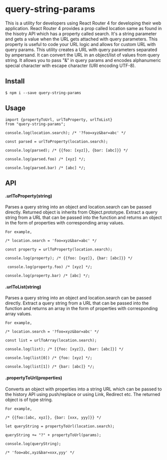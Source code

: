 # query-string-params
This is a utility for developers using React Router 4 for developing 
their web application. React Router 4 provides a prop called location same as
found in the hisotry API which has a property called search. It's a string 
parameter and gets a value when the URL gets attached with query parameters. 
This property is useful to code your URL logic and allows for custom URL 
with query params. This utility creates a URL with query parameters 
separated by ampersand. It can convert the URL in an object/list of values 
from query string. It allows you to pass "&" in query params and encodes 
alphanumeric special character with escape character (URI 
encoding UTF-8).

## Install
```
$ npm i --save query-string-params

```

## Usage
```
import {propertyToUrl, urlToProperty, urlToList} 
from "query-string-params";

console.log(location.search); /* '?foo=xyz&bar=abc' */

const parsed = urlToProperty(location.search);

console.log(parsed); /* {{foo: [xyz]}, {bar: [abc]}} */

console.log(parsed.foo) /* [xyz] */;

console.log(parsed.bar) /* [abc] */;

```
## API

#### .urlToProperty(string)
Parses a query string into an object and location.search can be passed directly.
Returned object is inherits from Object.prototype.
Extract a query string from a URL that can be passed into the function and 
returns an object in the form of properties with corresponding array values.
```
For example,  

/* location.search = 'foo=xyz&bar=abc' */

const property = urlToProperty(location.search);

console.log(property); /* {{foo: [xyz]}, {bar: [abc]}} */

 console.log(property.foo) /* [xyz] */;

console.log(property.bar) /* [abc] */;

```

#### .urlToList(string)
Parses a query string into an object and location.search can be passed directly.
Extract a query string from a URL that can be passed into the function and 
returns an array in the form of properties with corresponding array values.
```
For example,  

/* location.search = '?foo=xyz&bar=abc' */

const list = urlToArray(location.search);

console.log(list); /* [{foo: [xyz]}, {bar: [abc]}] */

console.log(list[0]) /* {foo: [xyz] */;

console.log(list[1]) /* {bar: [abc]} */;

```

#### .propertyToUrl(properties)
Converts an object with properties into a string URL which can be passed to 
the history API using push/replace or using Link, Redirect etc.
The returned object is of type string.
```
For example,  

/* {{foo:[abc, xyz]}, {bar: [xxx, yyy]}} */

let queryString = propertyToUrl(location.search);

queryString += "?" + propertyToUrl(params);

console.log(queryString);

/* 'foo=abc,xyz&bar=xxx,yyy' */

```
